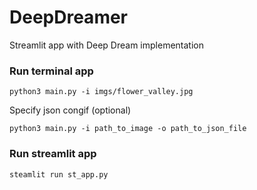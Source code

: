 # DeepDreamer
Streamlit app with Deep Dream implementation

### Run terminal app
```
python3 main.py -i imgs/flower_valley.jpg
```
Specify json congif (optional)<br>
```
python3 main.py -i path_to_image -o path_to_json_file
```
### Run streamlit app
```
steamlit run st_app.py
```
